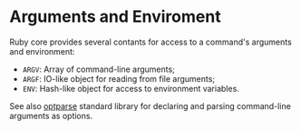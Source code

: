 # Arguments and Enviroment

Ruby core provides several contants for access to a command's arguments and environment:

* `ARGV`: Array of command-line arguments;
* `ARGF`: IO-like object for reading from file arguments;
* `ENV`: Hash-like object for access to environment variables.

See also [optparse](stdlib/cli/optparse.md) standard library for declaring and parsing command-line arguments as options.
